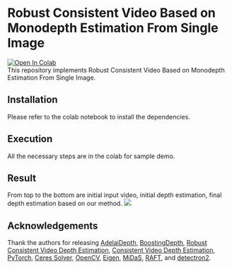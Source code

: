 # Robust Consistent Video Based on Monodepth Estimation From Single Image

[![Open In Colab](https://colab.research.google.com/assets/colab-badge.svg)](https://colab.research.google.com/drive/1vY9XJKjytkuXQqnj3lSn1BUb6cDKynfv?usp=share_link)\
This repository implements Robust Consistent Video Based on Monodepth Estimation From Single Image.

## Installation
Please refer to the colab notebook to install the dependencies.


## Execution
All the necessary steps are in the colab for sample demo.

## Result
From top to the bottom are initial input video, initial depth estimation, final depth estimation based on our method.
![](https://i.imgur.com/HRBhiOz.gif)


## Acknowledgements
Thank the authors for releasing [AdelaiDepth](https://github.com/aim-uofa/AdelaiDepth), [BoostingDepth](https://github.com/guangkaixu/BoostingDepth), [Robust Consistent Video Depth Estimation](https://github.com/facebookresearch/robust_cvd#cvpr-2021-robust-consistent-video-depth-estimation), [Consistent Video Depth Estimation](https://github.com/facebookresearch/consistent_depth), [PyTorch](https://github.com/erikwijmans/Pointnet2_PyTorch), [Ceres Solver](http://ceres-solver.org/), [OpenCV](http://opencv.org/), [Eigen](https://eigen.tuxfamily.org/), [MiDaS](https://github.com/intel-isl/MiDaS), [RAFT](https://github.com/princeton-vl/RAFT), and [detectron2](https://github.com/facebookresearch/detectron2).


